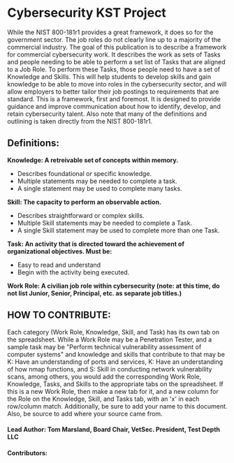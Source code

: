 # Cybersecurity KST Project

While the NIST 800-181r1 provides a great framework, it does so for the government sector.  The job roles do not clearly line up to a majority of the commercial industry.
The goal of this publication is to describe a framework for commercial cybersecurity work.  It describes the work as sets of Tasks and people needing to be able to perform a set list of Tasks that are aligned to a Job Role.  To perform these Tasks, those people need to have a set of Knowledge and Skills.
This will help students to develop skills and gain knowledge to be able to move into roles in the cybersecurity sector, and will allow employers to better tailor their job postings to requirements that are standard.  This is a framework, first and foremost. It is designed to provide guidance and improve communication about how to identify, develop, and retain cybersecurity talent.  Also note that many of the definitions and outlining is taken directly from the NIST 800-181r1.


## Definitions:

**Knowledge: A retreivable set of concepts within memory.**
- Describes foundational or specific knowledge.
- Multiple statements may be needed to complete a task.
- A single statement may be used to complete many tasks.

**Skill: The capacity to perform an observable action.**
- Describes straightforward or complex skills.
- Multiple Skill statements may be needed to complete a Task.
- A single Skill statement may be used to complete more than one Task.

**Task: An activity that is directed toward the achievement of organizational objectives. Must be:**
- Easy to read and understand
- Begin with the activity being executed.

**Work Role:  A civilian job role within cybersecurity (note: at this time, do not list Junior, Senior, Principal, etc. as separate job titles.)**

## HOW TO CONTRIBUTE:
Each category (Work Role, Knowledge, Skill, and Task) has its own tab on the spreadsheet.  While a Work Role may be a Penetration Tester, and a sample task may be "Perform technical vulnerability assessment of computer systems" and knowledge and skills that contribute to that may be K: Have an understanding of ports and services, K: Have an understanding of how nmap functions, and S: Skill in conducting network vulnerability scans, among others, you would add the corresponding Work Role, Knowledge, Tasks, and Skills to the appropriate tabs on the spreadsheet.  If this is a new Work Role, then make a new tab for it, and a new column for the Role on the Knowledge, Skill, and Tasks tab, with an 'x' in each row/column match. Additionally, be sure to add your name to this document. Also, be source to add where your source came from.


#### Lead Author:  Tom Marsland, Board Chair, VetSec. President, Test Depth LLC

#### Contributors: <Add Your Name Here>
